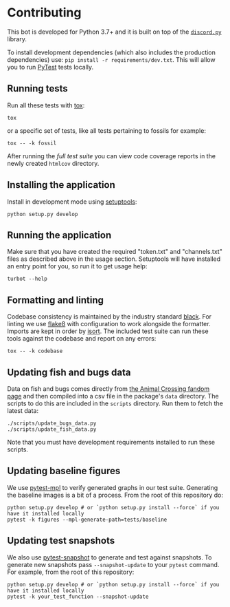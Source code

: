 # Contributing

This bot is developed for Python 3.7+ and it is built on top of the [`discord.py`](https://github.com/Rapptz/discord.py) library.

To install development dependencies (which also includes the production dependencies) use: `pip install -r requirements/dev.txt`. This will allow you to run [PyTest](https://docs.pytest.org/en/latest/) tests locally.

## Running tests

Run all these tests with [tox](https://tox.readthedocs.io/en/latest/):

```shell
tox
```

or a specific set of tests, like all tests pertaining to fossils for example:

```shell
tox -- -k fossil
```

After running the _full test suite_ you can view code coverage reports in the newly created `htmlcov` directory.

## Installing the application

Install in development mode using [setuptools](https://setuptools.readthedocs.io/en/latest/):

```shell
python setup.py develop
```

## Running the application

Make sure that you have created the required "token.txt" and "channels.txt" files as described above in the usage section. Setuptools will have installed an entry point for you, so run it to get usage help:

```shell
turbot --help
```

## Formatting and linting

Codebase consistency is maintained by the industry standard [black][black]. For linting we use [flake8](https://flake8.pycqa.org/en/latest/) with configuration to work alongside the formatter. Imports are kept in order by [isort](https://timothycrosley.github.io/isort/). The included test suite can run these tools against the codebase and report on any errors:

```shell
tox -- -k codebase
```

## Updating fish and bugs data

Data on fish and bugs comes directly from [the Animal Crossing fandom page][wiki] and then compiled into a csv file in the package's `data` directory. The scripts to do this are included in the `scripts` directory. Run them to fetch the latest data:

```shell
./scripts/update_bugs_data.py
./scripts/update_fish_data.py
```

Note that you must have development requirements installed to run these scripts.

## Updating baseline figures

We use [pytest-mpl](https://github.com/matplotlib/pytest-mpl) to verify generated graphs in our test suite. Generating the baseline images is a bit of a process. From the root of this repository do:

```shell
python setup.py develop # or `python setup.py install --force` if you have it installed locally
pytest -k figures --mpl-generate-path=tests/baseline
```

## Updating test snapshots

We also use [pytest-snapshot](https://github.com/joseph-roitman/pytest-snapshot) to generate and test against snapshots. To generate new snapshots pass `--snapshot-update` to your `pytest` command. For example, from the root of this repository:

```shell
python setup.py develop # or `python setup.py install --force` if you have it installed locally
pytest -k your_test_function --snapshot-update
```

[black]:            https://github.com/psf/black
[wiki]:             https://animalcrossing.fandom.com/

